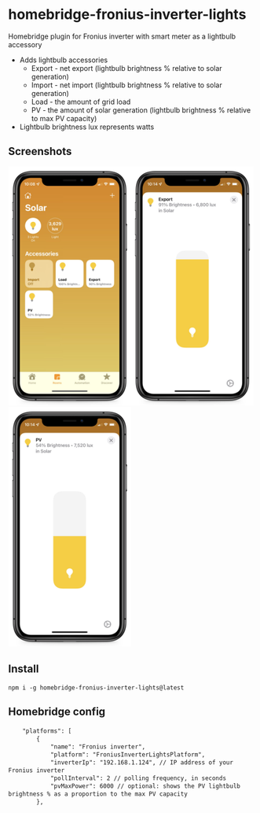 # homebridge-fronius-inverter-lights
 Homebridge plugin for Fronius inverter with smart meter as a lightbulb accessory
 
- Adds lightbulb accessories
  - Export - net export (lightbulb brightness % relative to solar generation)
  - Import - net import (lightbulb brightness % relative to solar generation)
  - Load - the amount of grid load
  - PV - the amount of solar generation (lightbulb brightness % relative to max PV capacity)
- Lightbulb brightness lux represents watts

## Screenshots

<img src="https://raw.githubusercontent.com/longzheng/homebridge-fronius-inverter-lights/master/docs/screenshot1.JPEG" width="250"><img src="https://raw.githubusercontent.com/longzheng/homebridge-fronius-inverter-lights/master/docs/screenshot2.JPEG" width="250"><img src="https://raw.githubusercontent.com/longzheng/homebridge-fronius-inverter-lights/master/docs/screenshot3.JPEG" width="250">

## Install

```
npm i -g homebridge-fronius-inverter-lights@latest
```

## Homebridge config

```
    "platforms": [
        {
            "name": "Fronius inverter",
            "platform": "FroniusInverterLightsPlatform",
            "inverterIp": "192.168.1.124", // IP address of your Fronius inverter
            "pollInterval": 2 // polling frequency, in seconds
            "pvMaxPower": 6000 // optional: shows the PV lightbulb brightness % as a proportion to the max PV capacity
        },

```
